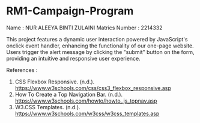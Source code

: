 # RM1-Campaign-Program
Name : NUR ALEEYA BINTI ZULAINI
Matrics Number : 2214332

This project features a dynamic user interaction powered by JavaScript's onclick event handler, enhancing the functionality of our one-page website. Users trigger the alert message by clicking the "submit" button on the form, providing an intuitive and responsive user experience.

References : 
1. CSS Flexbox Responsive. (n.d.). https://www.w3schools.com/css/css3_flexbox_responsive.asp
2. How To Create a Top Navigation Bar. (n.d.). https://www.w3schools.com/howto/howto_js_topnav.asp
3. W3.CSS Templates. (n.d.). https://www.w3schools.com/w3css/w3css_templates.asp
